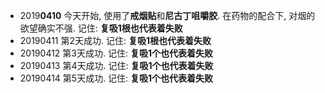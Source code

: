 - 2019**0410** 今天开始, 使用了**戒烟贴**和**尼古丁咀嚼胶**. 在药物的配合下, 对烟的欲望确实不强. 记住: **复吸1根也代表着失败**
- 20190411 第2天成功. 记住: **复吸1根也代表着失败**
- 20190412 第3天成功. 记住: **复吸1个也代表着失败**
- 20190413 第4天成功. 记住: **复吸1个也代表着失败**
- 20190414 第5天成功. 记住: **复吸1个也代表着失败**
